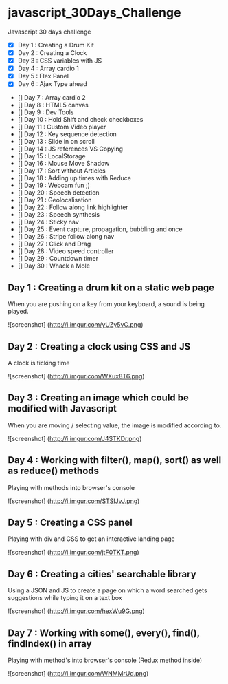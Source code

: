 # javascript_30Days_Challenge
Javascript 30 days challenge 

- [x] Day 1 : Creating a Drum Kit
- [x] Day 2 : Creating a Clock
- [x] Day 3 : CSS variables with JS
- [x] Day 4 : Array cardio 1
- [x] Day 5 : Flex Panel
- [x] Day 6 : Ajax Type ahead
- [] Day 7 : Array cardio 2
- [] Day 8 : HTML5 canvas
- [] Day 9 : Dev Tools
- [] Day 10 : Hold Shift and check checkboxes
- [] Day 11 : Custom Video player
- [] Day 12 : Key sequence detection
- [] Day 13 : Slide in on scroll
- [] Day 14 : JS references VS Copying
- [] Day 15 : LocalStorage
- [] Day 16 : Mouse Move Shadow
- [] Day 17 : Sort without Articles  
- [] Day 18 : Adding up times with Reduce
- [] Day 19 : Webcam fun ;)
- [] Day 20 : Speech detection
- [] Day 21 : Geolocalisation
- [] Day 22 : Follow along link highlighter
- [] Day 23 : Speech synthesis
- [] Day 24 : Sticky nav
- [] Day 25 : Event capture, propagation, bubbling and once
- [] Day 26 : Stripe follow along nav
- [] Day 27 : Click and Drag
- [] Day 28 : Video speed controller
- [] Day 29 : Countdown timer
- [] Day 30 : Whack a Mole 

## Day 1 : Creating a drum kit on a static web page
When you are pushing on a key from your keyboard, a sound is being played.

![screenshot]
(http://i.imgur.com/yUZy5vC.png)

## Day 2 : Creating a clock using CSS and JS
A clock is ticking time 

![screenshot]
(http://i.imgur.com/WXux8T6.png)

## Day 3 : Creating an image which could be modified with Javascript
When you are moving / selecting value, the image is modified according to.

![screenshot]
(http://i.imgur.com/J4STKDr.png)

## Day 4 : Working with filter(), map(), sort() as well as reduce() methods
Playing with methods into browser's console

![screenshot]
(http://i.imgur.com/STSIJvJ.png)

## Day 5 : Creating a CSS panel
Playing with div and CSS to get an interactive landing page

![screenshot]
(http://i.imgur.com/jtF0TKT.png)

## Day 6 : Creating a cities' searchable library 
Using a JSON and JS to create a page on which a word searched gets suggestions while typing it on a text box

![screenshot]
(http://i.imgur.com/hexWu9G.png)

## Day 7 : Working with some(), every(), find(), findIndex() in array
Playing with method's into browser's console (Redux method inside)

![screenshot]
(http://i.imgur.com/WNMMrUd.png)